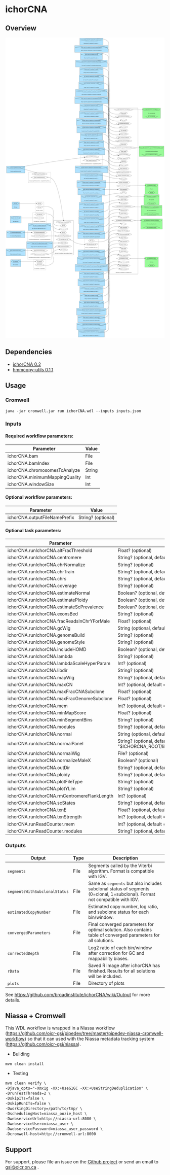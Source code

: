# ichorCNA

## Overview

![Summary dot plot](./docs/summary.png)

## Dependencies

* [ichorCNA 0.2](https://github.com/broadinstitute/ichorCNA)
* [hmmcopy-utils 0.1.1](https://shahlab.ca/projects/hmmcopy_utils/)

## Usage

### Cromwell
```
java -jar cromwell.jar run ichorCNA.wdl --inputs inputs.json
```

### Inputs

#### Required workflow parameters:
Parameter|Value
---|---
ichorCNA.bam | File
ichorCNA.bamIndex | File
ichorCNA.chromosomesToAnalyze | String
ichorCNA.minimumMappingQuality | Int
ichorCNA.windowSize | Int

#### Optional workflow parameters:
Parameter|Value
---|---
ichorCNA.outputFileNamePrefix | String? (optional)

#### Optional task parameters:
Parameter|Value
---|---
ichorCNA.runIchorCNA.altFracThreshold | Float? (optional)
ichorCNA.runIchorCNA.centromere | String? (optional, default = "$ICHORCNA_ROOT/lib/R/ichorCNA/extdata/GRCh37.p13_centromere_UCSC-gapTable.txt")
ichorCNA.runIchorCNA.chrNormalize | String? (optional)
ichorCNA.runIchorCNA.chrTrain | String? (optional, default = "c(1:22)")
ichorCNA.runIchorCNA.chrs | String? (optional, default = "c(1:22, 'X')")
ichorCNA.runIchorCNA.coverage | String? (optional)
ichorCNA.runIchorCNA.estimateNormal | Boolean? (optional, default = true)
ichorCNA.runIchorCNA.estimatePloidy | Boolean? (optional, default = true)
ichorCNA.runIchorCNA.estimateScPrevalence | Boolean? (optional, default = true)
ichorCNA.runIchorCNA.exonsBed | String? (optional)
ichorCNA.runIchorCNA.fracReadsInChrYForMale | Float? (optional)
ichorCNA.runIchorCNA.gcWig | String (optional, default = "$ICHORCNA_ROOT/lib/R/ichorCNA/extdata/gc_hg19_1000kb.wig")
ichorCNA.runIchorCNA.genomeBuild | String? (optional)
ichorCNA.runIchorCNA.genomeStyle | String? (optional)
ichorCNA.runIchorCNA.includeHOMD | Boolean? (optional, default = true)
ichorCNA.runIchorCNA.lambda | String? (optional)
ichorCNA.runIchorCNA.lambdaScaleHyperParam | Int? (optional)
ichorCNA.runIchorCNA.libdir | String? (optional)
ichorCNA.runIchorCNA.mapWig | String? (optional, default = "$ICHORCNA_ROOT/lib/R/ichorCNA/extdata/map_hg19_1000kb.wig")
ichorCNA.runIchorCNA.maxCN | Int? (optional, default = 5)
ichorCNA.runIchorCNA.maxFracCNASubclone | Float? (optional)
ichorCNA.runIchorCNA.maxFracGenomeSubclone | Float? (optional)
ichorCNA.runIchorCNA.mem | Int? (optional, default = 8)
ichorCNA.runIchorCNA.minMapScore | Float? (optional)
ichorCNA.runIchorCNA.minSegmentBins | String? (optional)
ichorCNA.runIchorCNA.modules | String? (optional, default = "ichorcna/0.2")
ichorCNA.runIchorCNA.normal | String (optional, default = "c(0.2, 0.3, 0.4, 0.5, 0.6, 0.7, 0.8, 0.9)")
ichorCNA.runIchorCNA.normalPanel | String? (optional, default = "$ICHORCNA_ROOT/lib/R/ichorCNA/extdata/HD_ULP_PoN_1Mb_median_normAutosome_mapScoreFiltered_median.rds")
ichorCNA.runIchorCNA.normalWig | File? (optional)
ichorCNA.runIchorCNA.normalizeMaleX | Boolean? (optional)
ichorCNA.runIchorCNA.outDir | String? (optional, default = "./")
ichorCNA.runIchorCNA.ploidy | String? (optional, default = "c(2,3)")
ichorCNA.runIchorCNA.plotFileType | String? (optional)
ichorCNA.runIchorCNA.plotYLim | String? (optional)
ichorCNA.runIchorCNA.rmCentromereFlankLength | Int? (optional)
ichorCNA.runIchorCNA.scStates | String? (optional, default = "c(1, 3)")
ichorCNA.runIchorCNA.txnE | Float? (optional, default = 0.9999)
ichorCNA.runIchorCNA.txnStrength | Int? (optional, default = 10000)
ichorCNA.runReadCounter.mem | Int? (optional, default = 8)
ichorCNA.runReadCounter.modules | String? (optional, default = "hmmcopy-utils/0.1.1")

### Outputs

Output | Type | Description
---|---|---
`segments` | File | Segments called by the Viterbi algorithm.  Format is compatible with IGV.
`segmentsWithSubclonalStatus` | File | Same as `segments` but also includes subclonal status of segments (0=clonal, 1=subclonal). Format not compatible with IGV.
`estimatedCopyNumber` | File | Estimated copy number, log ratio, and subclone status for each bin/window.
`convergedParameters` | File | Final converged parameters for optimal solution. Also contains table of converged parameters for all solutions.
`correctedDepth` | File | Log2 ratio of each bin/window after correction for GC and mappability biases.
`rData` | File | Saved R image after ichorCNA has finished. Results for all solutions will be included.
`plots` | File | Directory of plots

See https://github.com/broadinstitute/ichorCNA/wiki/Output for more details.

## Niassa + Cromwell

This WDL workflow is wrapped in a Niassa workflow (https://github.com/oicr-gsi/pipedev/tree/master/pipedev-niassa-cromwell-workflow) so that it can used with the Niassa metadata tracking system (https://github.com/oicr-gsi/niassa).

* Building
```
mvn clean install
```

* Testing
```
mvn clean verify \
-Djava_opts="-Xmx1g -XX:+UseG1GC -XX:+UseStringDeduplication" \
-DrunTestThreads=2 \
-DskipITs=false \
-DskipRunITs=false \
-DworkingDirectory=/path/to/tmp/ \
-DschedulingHost=niassa_oozie_host \
-DwebserviceUrl=http://niassa-url:8080 \
-DwebserviceUser=niassa_user \
-DwebservicePassword=niassa_user_password \
-Dcromwell-host=http://cromwell-url:8000
```

## Support

For support, please file an issue on the [Github project](https://github.com/oicr-gsi) or send an email to gsi@oicr.on.ca .
